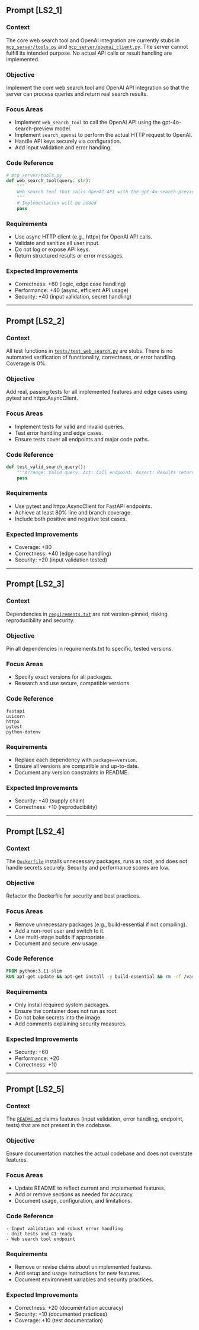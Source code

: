 ## Prompt [LS2_1]

### Context
The core web search tool and OpenAI integration are currently stubs in [`mcp_server/tools.py`](mcp_server/tools.py:8) and [`mcp_server/openai_client.py`](mcp_server/openai_client.py:3). The server cannot fulfill its intended purpose. No actual API calls or result handling are implemented.

### Objective
Implement the core web search tool and OpenAI API integration so that the server can process queries and return real search results.

### Focus Areas
- Implement `web_search_tool` to call the OpenAI API using the gpt-4o-search-preview model.
- Implement `search_openai` to perform the actual HTTP request to OpenAI.
- Handle API keys securely via configuration.
- Add input validation and error handling.

### Code Reference
```python
# mcp_server/tools.py
def web_search_tool(query: str):
    """
    Web search tool that calls OpenAI API with the gpt-4o-search-preview model.
    """
    # Implementation will be added
    pass
```

### Requirements
- Use async HTTP client (e.g., httpx) for OpenAI API calls.
- Validate and sanitize all user input.
- Do not log or expose API keys.
- Return structured results or error messages.

### Expected Improvements
- Correctness: +60 (logic, edge case handling)
- Performance: +40 (async, efficient API usage)
- Security: +40 (input validation, secret handling)


---

## Prompt [LS2_2]

### Context
All test functions in [`tests/test_web_search.py`](tests/test_web_search.py:17) are stubs. There is no automated verification of functionality, correctness, or error handling. Coverage is 0%.

### Objective
Add real, passing tests for all implemented features and edge cases using pytest and httpx.AsyncClient.

### Focus Areas
- Implement tests for valid and invalid queries.
- Test error handling and edge cases.
- Ensure tests cover all endpoints and major code paths.

### Code Reference
```python
def test_valid_search_query():
    """Arrange: Valid query. Act: Call endpoint. Assert: Results returned."""
    pass
```

### Requirements
- Use pytest and httpx.AsyncClient for FastAPI endpoints.
- Achieve at least 80% line and branch coverage.
- Include both positive and negative test cases.

### Expected Improvements
- Coverage: +80
- Correctness: +40 (edge case handling)
- Security: +20 (input validation tested)


---

## Prompt [LS2_3]

### Context
Dependencies in [`requirements.txt`](requirements.txt:1) are not version-pinned, risking reproducibility and security.

### Objective
Pin all dependencies in requirements.txt to specific, tested versions.

### Focus Areas
- Specify exact versions for all packages.
- Research and use secure, compatible versions.

### Code Reference
```
fastapi
uvicorn
httpx
pytest
python-dotenv
```

### Requirements
- Replace each dependency with `package==version`.
- Ensure all versions are compatible and up-to-date.
- Document any version constraints in README.

### Expected Improvements
- Security: +40 (supply chain)
- Correctness: +10 (reproducibility)


---

## Prompt [LS2_4]

### Context
The [`Dockerfile`](Dockerfile:3) installs unnecessary packages, runs as root, and does not handle secrets securely. Security and performance scores are low.

### Objective
Refactor the Dockerfile for security and best practices.

### Focus Areas
- Remove unnecessary packages (e.g., build-essential if not compiling).
- Add a non-root user and switch to it.
- Use multi-stage builds if appropriate.
- Document and secure .env usage.

### Code Reference
```dockerfile
FROM python:3.11-slim
RUN apt-get update && apt-get install -y build-essential && rm -rf /var/lib/apt/lists/*
```

### Requirements
- Only install required system packages.
- Ensure the container does not run as root.
- Do not bake secrets into the image.
- Add comments explaining security measures.

### Expected Improvements
- Security: +60
- Performance: +20
- Correctness: +10


---

## Prompt [LS2_5]

### Context
The [`README.md`](README.md:10,12,55) claims features (input validation, error handling, endpoint, tests) that are not present in the codebase.

### Objective
Ensure documentation matches the actual codebase and does not overstate features.

### Focus Areas
- Update README to reflect current and implemented features.
- Add or remove sections as needed for accuracy.
- Document usage, configuration, and limitations.

### Code Reference
```
- Input validation and robust error handling
- Unit tests and CI-ready
- Web search tool endpoint
```

### Requirements
- Remove or revise claims about unimplemented features.
- Add setup and usage instructions for new features.
- Document environment variables and security practices.

### Expected Improvements
- Correctness: +20 (documentation accuracy)
- Security: +10 (documented practices)
- Coverage: +10 (test documentation)